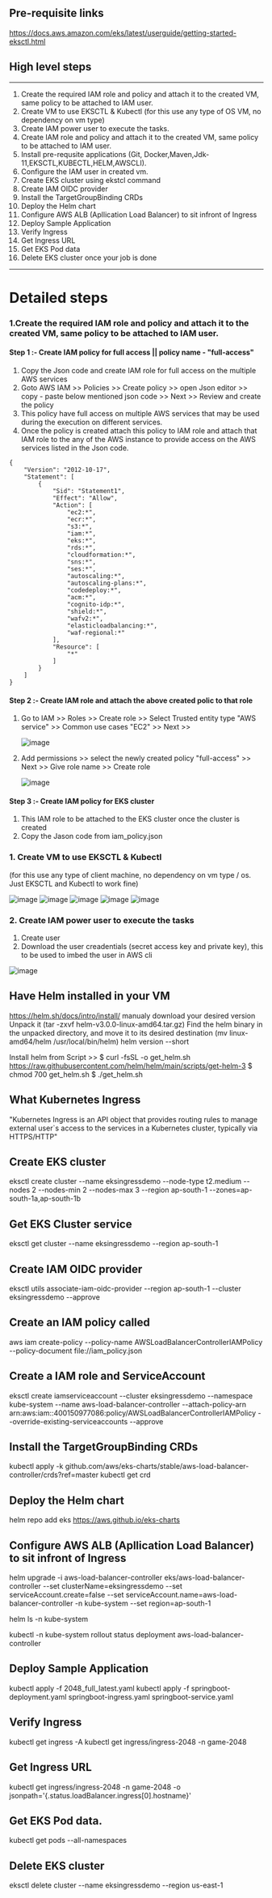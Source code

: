 ## Pre-requisite links
https://docs.aws.amazon.com/eks/latest/userguide/getting-started-eksctl.html

## High level steps
---
1. Create the required IAM role and policy and attach it to the created VM, same policy to be attached to IAM user.
2. Create VM to use EKSCTL & Kubectl (for this use any type of OS VM, no dependency on vm type)
3. Create IAM power user to execute the tasks.
4. Create IAM role and policy and attach it to the created VM, same policy to be attached to IAM user.
5. Install pre-requsite applications (Git, Docker,Maven,Jdk-11,EKSCTL,KUBECTL,HELM,AWSCLI).
6. Configure the IAM user in created vm.
7. Create EKS cluster using ekstcl command
8. Create IAM OIDC provider
9. Install the TargetGroupBinding CRDs
10. Deploy the Helm chart
11. Configure AWS ALB (Apllication Load Balancer) to sit infront of Ingress
12. Deploy Sample Application
13. Verify Ingress
14. Get Ingress URL
15. Get EKS Pod data
16. Delete EKS cluster once your job is done
---

# Detailed steps 

### 1.Create the required IAM role and policy and attach it to the created VM, same policy to be attached to IAM user.

#### Step 1 :- Create IAM policy for full access || policy name - "full-access"
1. Copy the Json code and create IAM role for full access on the multiple AWS services
2. Goto AWS IAM >> Policies >> Create policy >> open Json editor >> copy - paste below mentioned json code >> Next >> Review and create the policy
3. This policy have full access on multiple AWS services that may be used during the execution on different services.
4. Once the policy is created attach this policy to IAM role and attach that IAM role to the any of the AWS instance to provide access on the AWS services listed in the Json code. 
```
{
    "Version": "2012-10-17",
    "Statement": [
        {
            "Sid": "Statement1",
            "Effect": "Allow",
            "Action": [
                "ec2:*",
                "ecr:*",
                "s3:*",
                "iam:*",
                "eks:*",
                "rds:*",
                "cloudformation:*",
                "sns:*",
                "ses:*",
                "autoscaling:*",
                "autoscaling-plans:*",
                "codedeploy:*",
                "acm:*",
                "cognito-idp:*",
                "shield:*",
                "wafv2:*",
                "elasticloadbalancing:*",
                "waf-regional:*"
            ],
            "Resource": [
                "*"
            ]
        }
    ]
}
```
#### Step 2 :- Create IAM role and attach the above created polic to that role
1. Go to IAM >> Roles >> Create role >> Select Trusted entity type "AWS service" >> Common use cases "EC2" >> Next >>
   
   ![image](https://github.com/anand40090/ALB-springboot/assets/32446706/9af3a0db-dd7f-4705-b184-ec3c1698dd7e)

3. Add permissions >> select the newly created policy "full-access" >> Next >> Give role name >> Create role

   ![image](https://github.com/anand40090/ALB-springboot/assets/32446706/765a7b8d-7551-40de-941d-3195806492ce)

#### Step 3 :- Create IAM policy for EKS cluster 

1. This IAM role to be attached to the EKS cluster once the cluster is created
2. Copy the Jason code from iam_policy.json 


### 1. Create VM to use EKSCTL & Kubectl 
(for this use any type of client machine, no dependency on vm type / os. Just EKSCTL and Kubectl to work fine)

![image](https://github.com/anand40090/ALB-springboot/assets/32446706/1adbb4ab-6b96-4062-93ad-3c1084494746)
![image](https://github.com/anand40090/ALB-springboot/assets/32446706/b65078e3-e083-4ec6-9b27-ec309f22f630)
![image](https://github.com/anand40090/ALB-springboot/assets/32446706/0eb3e1a2-1d47-4a40-8e8a-81db1f764ef1)
![image](https://github.com/anand40090/ALB-springboot/assets/32446706/55598957-a221-49b7-9182-655eac72e6c6)
![image](https://github.com/anand40090/ALB-springboot/assets/32446706/a4b41213-bcb9-4596-aa7c-01e15f43649b)

### 2. Create IAM power user to execute the tasks
1. Create user
2. Download the user creadentials (secret access key and private key), this to be used to imbed the user in AWS cli

![image](https://github.com/anand40090/ALB-springboot/assets/32446706/7f39dd27-6930-482f-a57b-38db268fa2e2)





















## Have Helm installed in your VM
https://helm.sh/docs/intro/install/
manualy download your desired version
Unpack it (tar -zxvf helm-v3.0.0-linux-amd64.tar.gz)
Find the helm binary in the unpacked directory, and move it to its desired destination (mv linux-amd64/helm /usr/local/bin/helm)
helm version --short

Install helm from Script >> 
$ curl -fsSL -o get_helm.sh https://raw.githubusercontent.com/helm/helm/main/scripts/get-helm-3
$ chmod 700 get_helm.sh
$ ./get_helm.sh

## What Kubernetes Ingress
"Kubernetes Ingress is an API object that provides routing rules to manage external user`s access to the services in a Kubernetes cluster,
typically via HTTPS/HTTP"


## Create EKS cluster
eksctl create cluster --name eksingressdemo --node-type t2.medium --nodes 2 --nodes-min 2 --nodes-max 3 --region ap-south-1 --zones=ap-south-1a,ap-south-1b

## Get EKS Cluster service
eksctl get cluster --name eksingressdemo --region ap-south-1

## Create IAM OIDC provider
eksctl utils associate-iam-oidc-provider --region ap-south-1 --cluster eksingressdemo --approve

## Create an IAM policy called
aws iam create-policy --policy-name AWSLoadBalancerControllerIAMPolicy --policy-document file://iam_policy.json

## Create a IAM role and ServiceAccount
eksctl create iamserviceaccount --cluster eksingressdemo --namespace kube-system --name aws-load-balancer-controller --attach-policy-arn arn:aws:iam::400150977086:policy/AWSLoadBalancerControllerIAMPolicy --override-existing-serviceaccounts --approve

## Install the TargetGroupBinding CRDs
kubectl apply -k github.com/aws/eks-charts/stable/aws-load-balancer-controller/crds?ref=master
kubectl get crd

## Deploy the Helm chart
helm repo add eks https://aws.github.io/eks-charts

## Configure AWS ALB (Apllication Load Balancer) to sit infront of Ingress
helm upgrade -i aws-load-balancer-controller eks/aws-load-balancer-controller --set clusterName=eksingressdemo --set serviceAccount.create=false --set serviceAccount.name=aws-load-balancer-controller -n kube-system --set region=ap-south-1

helm ls -n kube-system

kubectl -n kube-system rollout status deployment aws-load-balancer-controller

## Deploy Sample Application
kubectl apply -f 2048_full_latest.yaml
kubectl apply -f springboot-deployment.yaml springboot-ingress.yaml springboot-service.yaml

## Verify Ingress
 kubectl get ingress -A
kubectl get ingress/ingress-2048 -n game-2048

## Get Ingress URL
kubectl get ingress/ingress-2048 -n game-2048 -o jsonpath='{.status.loadBalancer.ingress[0].hostname}'

## Get EKS Pod data.
kubectl get pods --all-namespaces

## Delete EKS cluster
eksctl delete cluster --name eksingressdemo --region us-east-1

